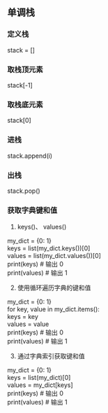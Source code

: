 ## 单调栈
### 定义栈 
stack = []

### 取栈顶元素
stack[-1]

### 取栈底元素
stack[0]

### 进栈
stack.append(i)

### 出栈
stack.pop()

### 获取字典键和值
1. keys()、 values()

my_dict = {0: 1} \
keys = list(my_dict.keys())[0] \
values = list(my_dict.values())[0] \
print(keys)   # 输出 0 \
print(values) # 输出 1

2. 使用循环遍历字典的键和值

my_dict = {0: 1} \
for key, value in my_dict.items(): \
    keys = key \
    values = value \
print(keys)   # 输出 0 \
print(values) # 输出 1

3. 通过字典索引获取键和值

my_dict = {0: 1}  \
keys = list(my_dict)[0]  \
values = my_dict[keys] \
print(keys)   # 输出 0 \
print(values) # 输出 1




